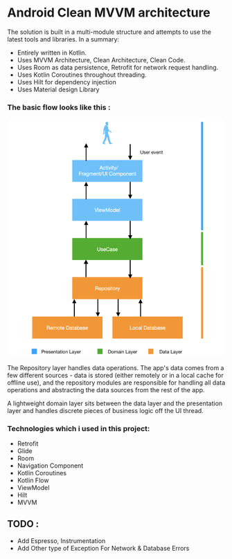# Android Clean MVVM architecture


The solution is built in a multi-module structure and attempts to use the latest tools and libraries. In
a summary:

* Entirely written in Kotlin.
* Uses MVVM Architecture, Clean Architecture, Clean Code.
* Uses Room as data persistence, Retrofit for network request handling.
* Uses Kotlin Coroutines throughout threading.
* Uses Hilt for dependency injection
* Uses Material design Library

### The basic flow looks like this :

<p align="center">
 <img src='https://github.com/davidramezani/MetropolitanMuseumOfArt/blob/develop/images/data_flow.png' width='500'>
</p>

The Repository layer handles data operations. The app's data comes from a few different sources -
data is stored (either remotely or in a local cache for offline use), and the repository modules are
responsible for handling all data operations and abstracting the data sources from the rest of the
app.

A lightweight domain layer sits between the data layer and the presentation layer and handles
discrete pieces of business logic off the UI thread.
### Technologies which i used in this project:
* Retrofit
* Glide
* Room
* Navigation Component
* Kotlin Coroutines
* Kotlin Flow
* ViewModel
* Hilt
* MVVM

## TODO :
* Add Espresso, Instrumentation
* Add Other type of Exception For Network & Database Errors
